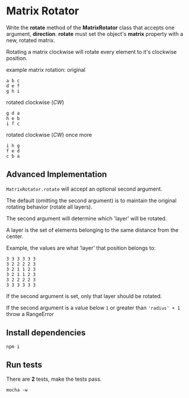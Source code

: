 Matrix Rotator
===========

Write the **rotate** method of the **MatrixRotator** class that accepts one argument, **direction**.
**rotate** must set the object's **matrix** property with a new, rotated matrix.

Rotating a matrix clockwise will rotate every element to it's clockwise position.

example matrix rotation:
original
```
a b c
d e f
g h i
```

rotated clockwise (_CW_)
```
g d a
h e b
i f c
```

rotated clockwise (_CW_) once more
```
i h g
f e d
c b a
```

## Advanced Implementation

`MatrixRotator.rotate` will accept an optional second argument.

The default (omitting the second argument) is to maintain the original rotating behavior (rotate all layers).

The second argument will determine which 'layer' will be rotated.

A layer is the set of elements belonging to the same distance from the center.

Example, the values are what 'layer' that position belongs to:

```
3 3 3 3 3 3
3 2 2 2 2 3
3 2 1 1 2 3
3 2 1 1 2 3
3 2 2 2 2 3
3 3 3 3 3 3
```

If the second argument is set, only that layer should be rotated.

If the second argument is a value below `1` or greater than `'radius' + 1` throw a RangeError

## Install dependencies

```
npm i
```

## Run tests

There are **2** tests, make the tests pass.

```
mocha -w
```